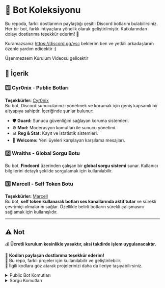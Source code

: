 # 🤖 Bot Koleksiyonu

Bu repoda, farklı dostlarımın paylaştığı çeşitli Discord botlarını bulabilirsiniz. Her bir bot, farklı ihtiyaçlara yönelik olarak geliştirilmiştir. Katkılarından dolayı dostlarıma teşekkür ederim! 💙

Kuramazsanız https://discord.gg/vsc beklerim ben ve yetkili arkadaşlarım özenle yardım edicektir :)

Üşenmezsem Kurulum Videosu gelicektir

## 📌 İçerik

### 1️⃣ Cyr0nix - Public Botları   
**Teşekkürler:** [Cyr0nix](https://github.com/cyr0nix)  
Bu bot, Discord sunucularınızı yönetmek ve korumak için geniş kapsamlı bir altyapıya sahiptir. İçeriğinde şunlar bulunur:  
- 🛡 **Guard:** Sunucu güvenliğini sağlayan koruma sistemleri.  
- ⚙ **Mod:** Moderasyon komutları ile sunucu yönetimi.  
- 📊 **Reg & Stat:** Kayıt ve istatistik sistemleri.  
- 🎉 **Welcome:** Yeni üyeleri karşılayan karşılama mesajları.  

### 2️⃣ Wraiths - Global Sorgu Botu  

Bu bot, **Findcord** üzerinden çalışan bir **global sorgu sistemi** sunar. Kullanıcı bilgilerini detaylı şekilde sorgulamak için kullanılabilir.  

### 3️⃣ Marcell - Self Token Botu  
**Teşekkürler:** [Marcell](https://github.com/marcell91)  
Bu bot, **self token kullanarak botları ses kanallarında aktif tutar** ve sürekli çevrimiçi olmalarını sağlar. Özellikle belirli botların sürekli çalışmasını sağlamak için kullanışlıdır.  

---

## ⚠ Not  
💰 **Ücretli kurulum kesinlikle yasaktır, aksi takdirde işlem uygulanacaktır.**  

💙 **Kodları paylaşan dostlarıma teşekkür ederim!**  
📌 Bu repo, farklı projeler için kullanılabilir ve geliştirilebilir.  
🔗 İlgili kodlara göz atarak projelerinizi daha da ileriye taşıyabilirsiniz.  

<details>
  <summary>Public Bot Komutları</summary>

  ![image](https://github.com/user-attachments/assets/fa218e4c-591e-4e11-8c96-e700c1d680ac)
  ![image](https://github.com/user-attachments/assets/74d6b94b-866b-4e1d-9280-ba97862a59af)
  ![image](https://github.com/user-attachments/assets/0b811fc8-10d6-454f-9d37-ec91fc6382cf)
![image](https://github.com/user-attachments/assets/e824f3a4-0e5f-4344-a264-89125724be0f)
![image](https://github.com/user-attachments/assets/8233ea46-e4e9-49ac-abc2-f547618df2d4)
![image](https://github.com/user-attachments/assets/94a023e7-63b1-4ec2-8e28-bfc30ec9268c)
![image](https://github.com/user-attachments/assets/6ddd0aa9-80f4-4d84-8dc5-41b45a51fce4)
![image](https://github.com/user-attachments/assets/cbd036dc-f750-4e0b-bdeb-2ebda886ad4d)
![image](https://github.com/user-attachments/assets/4e8cab04-a107-4c6a-8157-2dfa0bb66d58)
![image](https://github.com/user-attachments/assets/094b2351-b389-4a97-86b3-0b16a74c51dd)

</details>

<details>
  <summary>Sorgu Komutları</summary>

  ![image](https://github.com/user-attachments/assets/2c8a49ac-4d3b-4e0e-8612-403c854fe938)  
  ![image](https://github.com/user-attachments/assets/1e1171de-2937-4b29-9587-ba727439b05d)  
  ![image](https://github.com/user-attachments/assets/368c2a84-4bea-4ff1-afc2-7c4afa24dbfa) 

<details>

  </details>

  <summary>SelfToken Komutları</summary>

![image](https://github.com/user-attachments/assets/2cd16077-cb23-4ffc-ad6d-4c1af9145f89)
![image](https://github.com/user-attachments/assets/6836761c-6547-4321-a1b5-6d4442311069)
![image](https://github.com/user-attachments/assets/a78b3163-a44c-4b17-b03b-7683363d3c30)

 </details>

